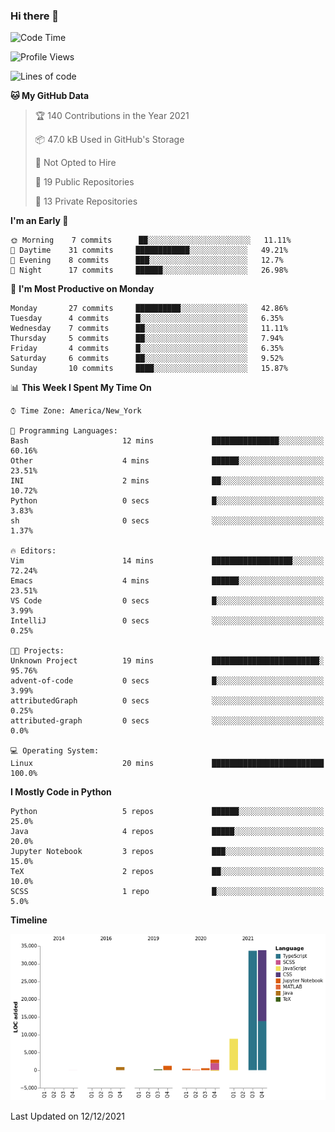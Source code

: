 ### Hi there 👋

<!--
**ShahanM/ShahanM** is a ✨ _special_ ✨ repository because its `README.md` (this file) appears on your GitHub profile.

Here are some ideas to get you started:

- 🔭 I’m currently working on ...
- 🌱 I’m currently learning ...
- 👯 I’m looking to collaborate on ...
- 🤔 I’m looking for help with ...
- 💬 Ask me about ...
- 📫 How to reach me: ...
- 😄 Pronouns: ...
- ⚡ Fun fact: ...
-->

<!--START_SECTION:waka-->
![Code Time](http://img.shields.io/badge/Code%20Time-3%20hrs%2046%20mins-blue)

![Profile Views](http://img.shields.io/badge/Profile%20Views-18-blue)

![Lines of code](https://img.shields.io/badge/From%20Hello%20World%20I%27ve%20Written-83%20Thousand%20lines%20of%20code-blue)

**🐱 My GitHub Data** 

> 🏆 140 Contributions in the Year 2021
 > 
> 📦 47.0 kB Used in GitHub's Storage 
 > 
> 🚫 Not Opted to Hire
 > 
> 📜 19 Public Repositories 
 > 
> 🔑 13 Private Repositories  
 > 
**I'm an Early 🐤** 

```text
🌞 Morning    7 commits      ██░░░░░░░░░░░░░░░░░░░░░░░   11.11% 
🌆 Daytime    31 commits     ████████████░░░░░░░░░░░░░   49.21% 
🌃 Evening    8 commits      ███░░░░░░░░░░░░░░░░░░░░░░   12.7% 
🌙 Night      17 commits     ██████░░░░░░░░░░░░░░░░░░░   26.98%

```
📅 **I'm Most Productive on Monday** 

```text
Monday       27 commits     ██████████░░░░░░░░░░░░░░░   42.86% 
Tuesday      4 commits      █░░░░░░░░░░░░░░░░░░░░░░░░   6.35% 
Wednesday    7 commits      ██░░░░░░░░░░░░░░░░░░░░░░░   11.11% 
Thursday     5 commits      ██░░░░░░░░░░░░░░░░░░░░░░░   7.94% 
Friday       4 commits      █░░░░░░░░░░░░░░░░░░░░░░░░   6.35% 
Saturday     6 commits      ██░░░░░░░░░░░░░░░░░░░░░░░   9.52% 
Sunday       10 commits     ████░░░░░░░░░░░░░░░░░░░░░   15.87%

```


📊 **This Week I Spent My Time On** 

```text
⌚︎ Time Zone: America/New_York

💬 Programming Languages: 
Bash                     12 mins             ███████████████░░░░░░░░░░   60.16% 
Other                    4 mins              ██████░░░░░░░░░░░░░░░░░░░   23.51% 
INI                      2 mins              ██░░░░░░░░░░░░░░░░░░░░░░░   10.72% 
Python                   0 secs              █░░░░░░░░░░░░░░░░░░░░░░░░   3.83% 
sh                       0 secs              ░░░░░░░░░░░░░░░░░░░░░░░░░   1.37%

🔥 Editors: 
Vim                      14 mins             ██████████████████░░░░░░░   72.24% 
Emacs                    4 mins              ██████░░░░░░░░░░░░░░░░░░░   23.51% 
VS Code                  0 secs              █░░░░░░░░░░░░░░░░░░░░░░░░   3.99% 
IntelliJ                 0 secs              ░░░░░░░░░░░░░░░░░░░░░░░░░   0.25%

🐱‍💻 Projects: 
Unknown Project          19 mins             ████████████████████████░   95.76% 
advent-of-code           0 secs              █░░░░░░░░░░░░░░░░░░░░░░░░   3.99% 
attributedGraph          0 secs              ░░░░░░░░░░░░░░░░░░░░░░░░░   0.25% 
attributed-graph         0 secs              ░░░░░░░░░░░░░░░░░░░░░░░░░   0.0%

💻 Operating System: 
Linux                    20 mins             █████████████████████████   100.0%

```

**I Mostly Code in Python** 

```text
Python                   5 repos             ██████░░░░░░░░░░░░░░░░░░░   25.0% 
Java                     4 repos             █████░░░░░░░░░░░░░░░░░░░░   20.0% 
Jupyter Notebook         3 repos             ███░░░░░░░░░░░░░░░░░░░░░░   15.0% 
TeX                      2 repos             ██░░░░░░░░░░░░░░░░░░░░░░░   10.0% 
SCSS                     1 repo              █░░░░░░░░░░░░░░░░░░░░░░░░   5.0%

```


**Timeline**

![Chart not found](https://raw.githubusercontent.com/ShahanM/ShahanM/main/charts/bar_graph.png) 


 Last Updated on 12/12/2021
<!--END_SECTION:waka-->